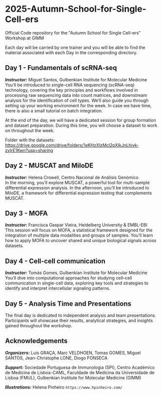 # 2025-Autumn-School-for-Single-Cell-ers

Official Code repository for the "Autumn School for Single Cell-ers" Workshop at GIMM

Each day will be carried by one trainer and you will be able to find the material associated with each Day in the corresponding directory.

## Day 1 - Fundamentals of scRNA-seq 
**_Instructor:_** Miguel Santos, Gulbenkian Institute for Molecular Medicine\
You’ll be introduced to single-cell RNA sequencing (scRNA-seq) technology, covering the key principles and workflows involved in processing raw sequencing data into count matrices, and downstream analysis for the identification of cell types. We’ll also guide you through setting up your working environment for the week. In case we have time, there is also a small tutorial on batch integration. 

At the end of the day, we will have a dedicated session for group formation and dataset preparation. During this time, you will choose a dataset to work on throughout the week.

Folder with the datasets: https://drive.google.com/drive/folders/1eKHzXlzMcl2pXIkJnLhivk-zyIrE1Kwn?usp=sharing

## Day 2 - MUSCAT and MiloDE
**_Instructor:_** Helena Crowell, Centro Nacional de Análisis Genómico\
In the morning, you’ll explore MUSCAT, a powerful tool for multi-sample differential expression analysis. In the afternoon, you’ll be introduced to MiloDE, a framework for differential expression testing that complements MUSCAT.

## Day 3 - MOFA
**_Instructor:_** Francisca Gaspar Vieira, Heidelberg University & EMBL-EBI \
This session will focus on MOFA, a statistical framework designed for the integration of multiple data modalities and groups of samples. You’ll learn how to apply MOFA to uncover shared and unique biological signals across datasets.

## Day 4 -  Cell-cell communication
**_Instructor:_** Tomás Gomes, Gulbenkian Institute for Molecular Medicine \
You’ll dive into computational approaches for studying cell–cell communication in single-cell data, exploring key tools and strategies to identify and interpret intercellular signaling patterns.

## Day 5 -  Analysis Time and Presentations
The final day is dedicated to independent analysis and team presentations. Participants will showcase their results, analytical strategies, and insights gained throughout the workshop.


## Acknowledgements

**_Organizers:_** Luis GRAÇA, Marc VELDHOEN,  Tomas GOMES, Miguel SANTOS, Jean-Christophe LONE, Diogo FONSECA

**_Support:_** Sociedade Portuguesa de Immunologia (SPI), Centro Académico de Medicina de Lisboa-CAML, Faculdade de Medicina da Universidade de Lisboa (FMUL), Gulbenkian Institute for Molecular Medicine (GIMM)

**_Illustrations:_** Helena Pinheiro `https://www.hpinheiro.com/`
